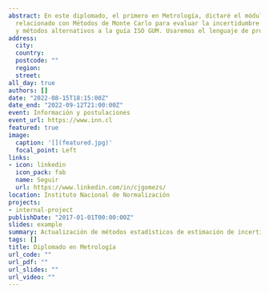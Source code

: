 ```yaml
---
abstract: En este diplomado, el primero en Metrología, dictaré el módulo 
  relacionado con Métodos de Monte Carlo para evaluar la incertidumbre de medición 
  y métodos alternativos a la guía ISO GUM. Usaremos el lenguaje de programación `R`.
address:
  city: 
  country: 
  postcode: ""
  region: 
  street:
all_day: true
authors: []
date: "2022-08-15T18:15:00Z"
date_end: "2022-09-12T21:00:00Z"
event: Información y postulaciones
event_url: https://www.inn.cl
featured: true
image:
  caption: '[](featured.jpg)'
  focal_point: Left
links:
- icon: linkedin
  icon_pack: fab
  name: Seguir
  url: https://www.linkedin.com/in/cjgomezs/
location: Instituto Nacional de Normalización
projects:
- internal-project
publishDate: "2017-01-01T00:00:00Z"
slides: example
summary: Actualización de métodos estadísticos de estimación de incertidumbre de medición
tags: []
title: Diplomado en Metrología
url_code: ""
url_pdf: ""
url_slides: ""
url_video: ""
---
```






<!---
{{% callout note %}}
Click on the **Slides** button above to view the built-in slides feature.
{{% /callout %}}

Slides can be added in a few ways:

- **Create** slides using Wowchemy's [*Slides*](https://wowchemy.com/docs/managing-content/#create-slides) feature and link using `slides` parameter in the front matter of the talk file
- **Upload** an existing slide deck to `static/` and link using `url_slides` parameter in the front matter of the talk file
- **Embed** your slides (e.g. Google Slides) or presentation video on this page using [shortcodes](https://wowchemy.com/docs/writing-markdown-latex/).

Further event details, including [page elements](https://wowchemy.com/docs/writing-markdown-latex/) such as image galleries, can be added to the body of this page.
-->

